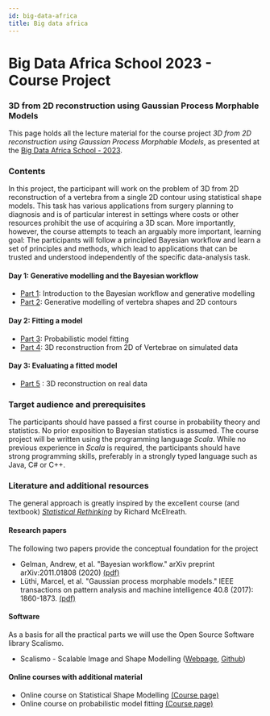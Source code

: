 ```yaml
---
id: big-data-africa
title: Big data africa
--- 
```


# Big Data Africa School 2023 - Course Project 


### 3D from 2D reconstruction using Gaussian Process Morphable Models

This page holds all the lecture material for the course project 
*3D from 2D reconstruction using Gaussian Process Morphable Models*, as presented
at the [Big Data Africa School - 2023](https://www.sarao.ac.za/students/4th-big-data-africa-school/). 


### Contents

In this project, the participant will work on the problem of 3D from 2D reconstruction of a vertebra from a single 2D contour using statistical shape models. This task has various applications from surgery planning 
to diagnosis and is of particular interest in settings where costs or other resources prohibit the use of 
acquiring a 3D scan. More importantly, however, the course attempts to teach an arguably more important, learning goal: The participants will follow a principled Bayesian workflow and learn a set of principles and 
methods, which lead to applications that can be trusted and understood independently of the specific  data-analysis task. 


#### Day 1: Generative modelling and the Bayesian workflow
- [Part 1](/courses/big-data-africa/part1): Introduction to the Bayesian workflow and generative modelling
- [Part 2](/courses/big-data-africa/part2): Generative modelling of vertebra shapes and 2D contours

#### Day 2: Fitting a model
- [Part 3](/courses/big-data-africa/part3): Probabilistic model fitting 
- [Part 4](/courses/big-data-africa/part4): 3D reconstruction from 2D of Vertebrae on simulated data

#### Day 3: Evaluating a fitted model
- [Part 5](/courses/big-data-africa/part5) : 3D reconstruction on real data


### Target audience and prerequisites

The participants should have passed a first course in probability theory and statistics. No prior exposition to Bayesian statistics is assumed. 
The course project will be written using the programming language *Scala*. While no previous experience in *Scala* is required, the participants should have strong programming skills, preferably in a 
strongly typed language such as Java, C# or C++.


### Literature and additional resources

The general approach is greatly inspired by the excellent course (and textbook) [*Statistical Rethinking*](https://xcelab.net/rm/statistical-rethinking/) by Richard McElreath.

#### Research papers

The following two papers provide the conceptual foundation for the project

- Gelman, Andrew, et al. "Bayesian workflow." arXiv preprint arXiv:2011.01808 (2020) [(pdf)](https://arxiv.org/abs/2011.01808)
- Lüthi, Marcel, et al. "Gaussian process morphable models." IEEE transactions on pattern analysis and machine intelligence 40.8 (2017): 1860-1873. [(pdf)](https://ieeexplore.ieee.org/abstract/document/8010438/)

#### Software

As a basis for all the practical parts we will use the Open Source Software library Scalismo. 

- Scalismo - Scalable Image and Shape Modelling ([Webpage](https://scalismo.org/), [Github](https://github.com/unibas-gravis/scalismo))

#### Online courses with additional material 

- Online course on Statistical Shape Modelling [(Course page)](https://shapemodelling.cs.unibas.ch/ssm-course)
- Online course on probabilistic model fitting [(Course page)](https://shapemodelling.cs.unibas.ch/probabilistic-fitting-course/)